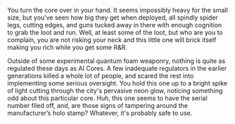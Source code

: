 You turn the core over in your hand. It seems impossibly heavy for the small size, but you've seen how big they get when deployed, all spindly spider legs, cutting edges, and guns tucked away in there with enough cognition to grab the loot and run. Well, at least some of the loot, but who are you to complain, you are not risking your neck and this little one will brick itself making you rich while you get some R&R.

Outside of some experimental quantum foam weaponry, nothing is quite as regulated these days as AI Cores.  A few inadequate regulators in the earlier generations killed a whole lot of people, and scared the rest into implementing some serious oversight. You hold this one up to a bright spike of light cutting through the city's pervasive neon glow, noticing something odd about this particular core. Huh, this one seems to have the serial number filed off, and, are those signs of tampering around the manufacturer’s holo stamp? Whatever, it's probably safe to use.
